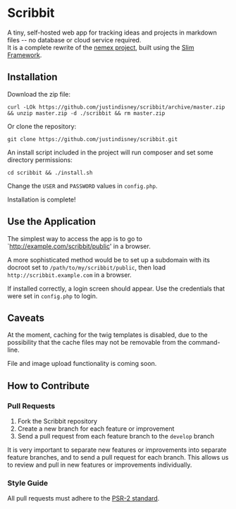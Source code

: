 # Scribbit

A tiny, self-hosted web app for tracking ideas and projects in markdown files -- no database or cloud service required.  
It is a complete rewrite of the [nemex project](https://github.com/neonelephantstudio/nemex), built using the [Slim Framework](https://github.com/slimphp/Slim).

## Installation

Download the zip file:

    curl -LOk https://github.com/justindisney/scribbit/archive/master.zip && unzip master.zip -d ./scribbit && rm master.zip

Or clone the repository:

    git clone https://github.com/justindisney/scribbit.git

An install script included in the project will run composer and set some directory permissions:

    cd scribbit && ./install.sh

Change the `USER` and `PASSWORD` values in `config.php`.

Installation is complete!

## Use the Application

The simplest way to access the app is to go to `http://example.com/scribbit/public' in a browser.

A more sophisticated method would be to set up a subdomain with its docroot set to `/path/to/my/scribbit/public`, then load `http://scribbit.example.com` in a browser.

If installed correctly, a login screen should appear. Use the credentials that were set in `config.php` to login.

## Caveats

At the moment, caching for the twig templates is disabled, due to the possibility that the cache files may not be removable from the command-line.

File and image upload functionality is coming soon.

## How to Contribute

### Pull Requests

1. Fork the Scribbit repository
2. Create a new branch for each feature or improvement
3. Send a pull request from each feature branch to the `develop` branch

It is very important to separate new features or improvements into separate feature branches, and to send a
pull request for each branch. This allows us to review and pull in new features or improvements individually.

### Style Guide

All pull requests must adhere to the [PSR-2 standard](https://github.com/php-fig/fig-standards/blob/master/accepted/PSR-2-coding-style-guide.md).
